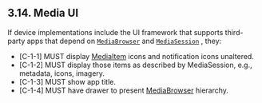 ## 3.14\. Media UI


If device implementations include the UI framework that supports third-party
apps that depend on [`MediaBrowser`](
http://developer.android.com/reference/android/media/browse/MediaBrowser.html)
and [`MediaSession`](
http://developer.android.com/reference/android/media/session/MediaSession.html)
, they:

*    [C-1-1] MUST display [MediaItem](
     http://developer.android.com/reference/android/media/browse/MediaBrowser.MediaItem.html)
     icons and notification icons unaltered.
*    [C-1-2] MUST display those items as described by MediaSession, e.g.,
     metadata, icons, imagery.
*    [C-1-3] MUST show app title.
*    [C-1-4] MUST have drawer to present [MediaBrowser](
     http://developer.android.com/reference/android/media/browse/MediaBrowser.html)
     hierarchy.
